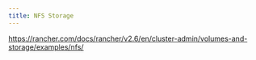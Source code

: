 ```yaml
---
title: NFS Storage
---
```


https://rancher.com/docs/rancher/v2.6/en/cluster-admin/volumes-and-storage/examples/nfs/